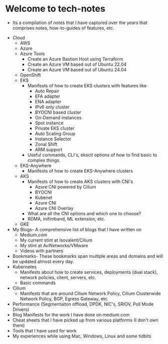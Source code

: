 # Welcome to tech-notes

- Its a compilation of notes that I have captured over the years that comprises notes, how-to-guides of features, etc.
* Cloud
    - AWS
    - Azure
    - Azure Tools
        - Create an Azure Bastion Host using Terraform
        - Create an Azure VM based out of Ubuntu 22.04
        - Create an Azure VM based out of Ubuntu 24.04
    - OpenShift
    - EKS
        - Manifests of how to create EKS clusters with features like
            - Auto Repair
            - EFA adapter
            - ENA adapter
            - IPv6 only cluster
            - BYOCNI based cluster
            - On-Demand instances
            - Spot instance
            - Private EKS cluster
            - Auto Scaling Group
            - Instance Selector
            - Zonal Shift
            - ARM support
        - Useful commands, CLI's, eksctl options of how to find basic to complex things.
    - EKS-Anywhere
        - Manifests of how to create EKS-Anywhere clusters
    - AKS
        - Manifests of how to create AKS clusters with CNI's
            - Azure CNI powered by Cilium
            - BYOCNI
            - Kubenet
            - Azure CNI
            - Azure CNI Overlay
        - What are all the CNI options and which one to choose?
        - RDMA, inifiniband, ML extension, etc.
    - GKE
* My Blogs- A comprehensive list of blogs that I have written on
    - Medium.com
    - My current stint at Isovalent/Cilium
    - My stint at AviNetworks/VMware
    - Videos with partners
* Bookmarks- These bookmarks span multiple areas and domains and will be updated almost every day.
* Kubernetes
    - Manifests about how to create services, deployments (dual stack), network policies, client, servers, etc.
    - Basic commands
* Cilium
    - Manifests that are around Cilium Network Policy, Cilium Clusterwide Network Policy, BGP, Egress Gateway, etc.
* Performance (Segmentaiton offload, DPDK, NIC's, SRIOV, Poll Mode Drivers)
* Blog Manifests for the work I have done on medium.com
* Cheat sheets that I have picked up from various platforms (I don't own them)
* Tools that I have used for work
* My experiences while using Mac, Windows, Linux and some tidbits 